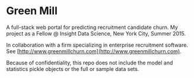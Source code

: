 # Green Mill

A full-stack web portal for predicting recruitment candidate churn. My project as a Fellow @ Insight Data Science, New York City, Summer 2015.

In collaboration with a firm specializing in enterprise recruitment software. See [http://www.greenmillchurn.com](http://www.greenmillchurn.com).

Because of confidentiality, this repo does not include the model and statistics pickle objects or the full or sample data sets.